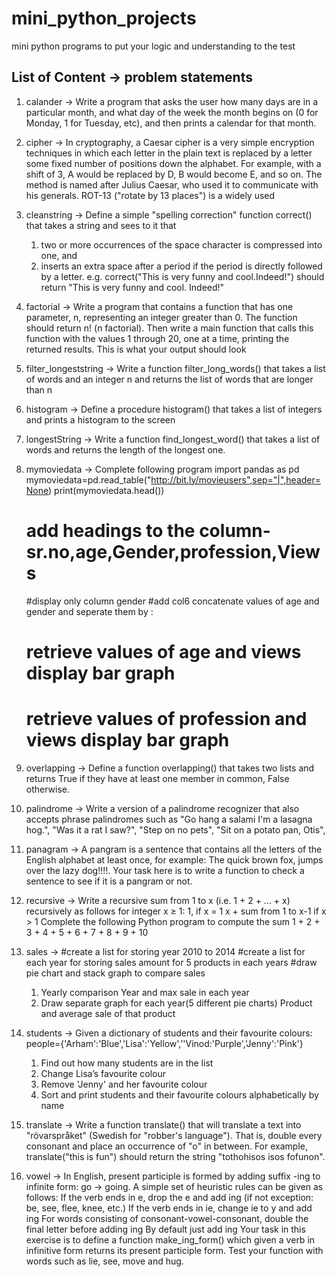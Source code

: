 # mini_python_projects
mini python programs to put your logic and understanding to the test

## List of Content -> problem statements
1) calander -> Write a program that asks the user how many days are in a particular month, and what day of the
   week the month begins on (0 for Monday, 1 for Tuesday, etc), and then prints a calendar for that 
   month.

2) cipher -> In cryptography, a Caesar cipher is a very simple encryption techniques in which each letter in the
   plain text is replaced by a letter some fixed number of positions down the alphabet. For example, with 
   a
   shift of 3, A would be replaced by D, B would become E, and so on. The method is named after Julius
   Caesar, who used it to communicate with his generals. ROT-13 ("rotate by 13 places") is a widely 
   used

3) cleanstring -> Define a simple "spelling correction" function correct() that takes a string and sees to it that
    1) two or more occurrences of the space character is compressed into one, and
    2) inserts an extra space after a period if the period is directly followed by a letter.
    e.g. correct("This is very funny and cool.Indeed!")
    should return "This is very funny and cool. Indeed!"

4) factorial -> Write a program that contains a function that has one parameter, n, representing an integer 
   greater
   than 0. The function should return n! (n factorial). Then write a main function that calls this function 
   with
   the values 1 through 20, one at a time, printing the returned results. This is what your output should 
   look

5) filter_longeststring -> Write a function filter_long_words() that takes a list of words and an integer n and returns the 
   list of words that are longer than n

6) histogram -> Define a procedure histogram() that takes a list of integers and prints a histogram to the screen

7) longestString ->  Write a function find_longest_word() that takes a list of words and returns the length of the 
   longest one.

8) mymoviedata -> Complete following program
   import pandas as pd
   mymoviedata=pd.read_table("http://bit.ly/movieusers",sep="|",header=None)
   print(mymoviedata.head())
   # add headings to the column- sr.no,age,Gender,profession,Views
   #display only column gender
   #add col6 concatenate values of age and gender and seperate them by :
   # retrieve values of age and views display bar graph
   # retrieve values of profession and views display bar graph


9) overlapping -> Define a function overlapping() that takes two lists and returns True if they have at least one
    member in common, False otherwise.


10) palindrome -> Write a version of a palindrome recognizer that also accepts phrase palindromes such as 
    "Go hang a salami I'm a lasagna hog.", "Was it a rat I saw?", "Step on no pets", "Sit on a potato pan, 
    Otis",

11) panagram -> A pangram is a sentence that contains all the letters of the English alphabet at least once, for
    example: The quick brown fox, jumps over the lazy dog!!!!. 
    Your task here is to write a function to check a
    sentence to see if it is a pangram or not.

12) recursive -> Write a recursive sum from 1 to x (i.e. 1 + 2 + ... + x) recursively as follows for integer x ≥ 1:
    1, if x = 1
    x + sum from 1 to x-1 if x > 1
    Complete the following Python program to compute the sum 1 + 2 + 3 + 4 + 5 + 6 + 7 + 8 + 9 + 10

13) sales -> #create a list for storing year 2010 to 2014
    #create a list for each year for storing sales amount for 5 products in each years
    #draw pie chart and stack graph to compare sales
    1. Yearly comparison
    Year and max sale in each year
    2. Draw separate graph for each year(5 different pie charts)
    Product and average sale of that product

14) students ->  Given a dictionary of students and their favourite colours:
    people={'Arham':'Blue','Lisa':'Yellow',''Vinod:'Purple','Jenny':'Pink'}
    1. Find out how many students are in the list
    2. Change Lisa’s favourite colour
    3. Remove 'Jenny' and her favourite colour
    4. Sort and print students and their favourite colours alphabetically by name

15) translate -> Write a function translate() that will translate a text into "rövarspråket" (Swedish for "robber's 
    language").
    That is, double every consonant and place an occurrence of "o" in between. For example, 
    translate("this
    is fun") should return the string "tothohisos isos fofunon".

16) vowel -> In English, present participle is formed by adding suffix -ing to infinite form: go -> going. A 
    simple set
    of heuristic rules can be given as follows:
    If the verb ends in e, drop the e and add ing (if not exception: be, see, flee, knee, etc.)
    If the verb ends in ie, change ie to y and add ing
    For words consisting of consonant-vowel-consonant, double the final letter before adding ing
    By default just add ing
    Your task in this exercise is to define a function make_ing_form() which given a verb in infinitive form
    returns its present participle form. Test your function with words such as lie, see, move and hug.



